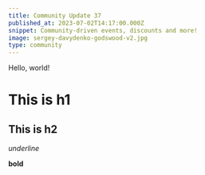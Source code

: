 ```yaml
---
title: Community Update 37
published_at: 2023-07-02T14:17:00.000Z
snippet: Community-driven events, discounts and more!
image: sergey-davydenko-godswood-v2.jpg
type: community
---
```


Hello, world!

# This is h1

## This is h2

_underline_

**bold**